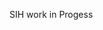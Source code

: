 SIH work in Progess
<!---
rudraprajapati2005/rudraprajapati2005 is a ✨ special ✨ repository because its `README.md` (this file) appears on your GitHub profile.
You can click the Preview link to take a look at your changes.
--->
